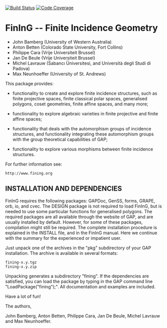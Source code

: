[![Build Status](https://github.com/gap-packages/FinInG/workflows/CI/badge.svg?branch=master)](https://github.com/gap-packages/FinInG/actions?query=workflow%3ACI+branch%3Amaster)
[![Code Coverage](https://codecov.io/github/gap-packages/FinInG/coverage.svg?branch=master&token=)](https://codecov.io/gh/gap-packages/FinInG)

# FinInG -- Finite Incidence Geometry

- John Bamberg (University of Western Australia)
- Anton Betten (Colorado State University, Fort Collins)
- Philippe Cara (Vrije Universiteit Brussel)
- Jan De Beule (Vrije Universiteit Brussel)
- Michel Lavrauw (Sabancı Üniversitesi, and Università degli Studi di Padova)
- Max Neunhoeffer (University of St. Andrews)
                                   

This package provides:

- functionality to create and explore finite incidence structures, such as
	finite projective spaces, finite classical polar spaces, generalised polygons,
	coset geometries, finite affine spaces, and many more;

- functionality to explore algebraic varieties in finite projective and finite affine spaces;
	
- functionality that deals with the automorphism groups of incidence structures,
	and functionality integrating these automorphism groups with the group theoretical
	capabilities of GAP;

- functionality to explore various morphisms between finite incidence structures.


For further information see:
	
	http://www.fining.org

## INSTALLATION AND DEPENDENCIES

FinInG requires the following packages: GAPDoc, GenSS, forms, GRAPE, orb, io, and cvec.
The DESIGN package is not required to load FinInG, but is needed to use some particular functions
for generalised polygons. The required packages are all available through the website of GAP, and
are usually installed by default. However, for some of these packages, compilation might still 
be required. The complete installation procedure is explained in the INSTALL file, and in the
FinInG manual. Here we continue with the summary for the experienced or impatient user.

Just unpack one of the archives in the "pkg" subdirectory of your GAP 
installation. The archive is available in several formats:

    fining-x.y.tgz  
    fining-x.y.zip 

Unpacking generates a subdirectory "fining". If the dependencies are satisfied, you can load the package
by typing in the GAP command line "LoadPackage("fining");". All documentation and
examples are included.

Have a lot of fun!

The authors,

John Bamberg, Anton Betten, Philippe Cara, Jan De Beule, Michel Lavrauw and Max Neunhoeffer.
